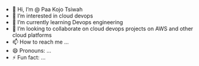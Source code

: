 - 👋 Hi, I’m @ Paa Kojo Tsiwah
- 👀 I’m interested in cloud devops
- 🌱 I’m currently learning Devops engineering
- 💞️ I’m looking to collaborate on cloud devops projects on AWS and other cloud platforms
- 📫 How to reach me ...
- 😄 Pronouns: ...
- ⚡ Fun fact: ...

<!---
Pappy77/Pappy77 is a ✨ special ✨ repository because its `README.md` (this file) appears on your GitHub profile.
You can click the Preview link to take a look at your changes.
--->

